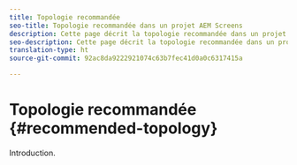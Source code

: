 ```yaml
---
title: Topologie recommandée
seo-title: Topologie recommandée dans un projet AEM Screens
description: Cette page décrit la topologie recommandée dans un projet AEM Screens
seo-description: Cette page décrit la topologie recommandée dans un projet AEM Screens
translation-type: ht
source-git-commit: 92ac8da9222921074c63b7fec41d0a0c6317415a

---
```



# Topologie recommandée {#recommended-topology}

Introduction.
